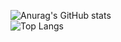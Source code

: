 ![Anurag's GitHub stats](https://github-readme-stats.vercel.app/api?username=ebolblga&show_icons=true&theme=dark)<br >
![Top Langs](https://github-readme-stats.vercel.app/api/top-langs/?username=ebolblga&layout=compact&show_icons=true&theme=dark)
